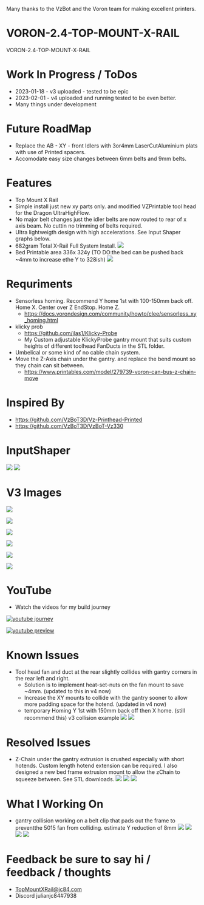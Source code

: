 Many thanks to the VzBot and the Voron team for making excellent printers.

# VORON-2.4-TOP-MOUNT-X-RAIL
VORON-2.4-TOP-MOUNT-X-RAIL

# Work In Progress / ToDos
- 2023-01-18 - v3 uploaded - tested to be epic
- 2023-02-01 - v4 uploaded and running tested to be even better.
- Many things under development

# Future RoadMap
 - Replace the AB - XY - front Idlers with 3or4mm LaserCutAluminium plats with use of Printed spacers.
 - Accomodate easy size changes between 6mm belts and 9mm belts.

# Features
- Top Mount X Rail
- Simple install just new xy parts only. and modified VZPrintable tool head for the Dragon UltraHighFlow.
- No major belt changes just the idler belts are now routed to rear of x axis beam. No cuttin no trimming of belts required.
- Ultra lightweigth design with high accelerations. See Input Shaper graphs below.
- 682gram Total X-Rail Full System Install.
 ![](images/v3/682g.png)
- Bed Printable area 336x 324y (TO DO:the bed can be pushed back ~4mm to increase ethe Y to 328ish)
 ![](images/336x324y.jpg)

# Requriments
- Sensorless homing. Recommend Y home 1st with 100-150mm back off. Home X. Center over Z EndStop. Home Z.
  - https://docs.vorondesign.com/community/howto/clee/sensorless_xy_homing.html
- klicky prob
  - https://github.com/jlas1/Klicky-Probe
  - My Custom adjustable KlickyProbe gantry mount that suits custom heights of different toolhead FanDucts in the STL folder.
- Umbelical or some kind of no cable chain system.
- Move the Z-Axis chain under the gantry. and replace the bend mount so they chain can sit between.
  - https://www.printables.com/model/279739-voron-can-bus-z-chain-move

# Inspired By
- https://github.com/VzBoT3D/Vz-Printhead-Printed
- https://github.com/VzBoT3D/VzBoT-Vz330

# InputShaper
![](images/input_shaper/x.png)
![](images/input_shaper/y.png) 

# V3 Images

![](images/v3/l_front.png) 

![](images/v3/l_side.png) 

![](images/v3/l_iso.png) 

![](images/v3/v3iso.png) 

![](images/v3/v3back.png) 

![](images/v3/v3right.png) 

# YouTube

- Watch the videos for my build journey

[![youtube journey](https://img.youtube.com/vi/8w1qv4k_UrQ/0.jpg)](https://www.youtube.com/watch?v=8w1qv4k_UrQ)

[![youtube preview](https://img.youtube.com/vi/LdVHs1veAIQ/0.jpg)](https://www.youtube.com/watch?v=LdVHs1veAIQ)

# Known Issues
- Tool head fan and duct at the rear slightly collides with gantry corners in the rear left and right.
  - Solution is to implement heat-set-nuts on the fan mount to save ~4mm. (updated to this in v4 now)
  - Increase the XY mounts to collide with the gantry sooner to allow more padding space for the hotend. (updated in v4 now)
  - temporary Homing Y 1st with 150mm back off then X home. (still recommend this)
v3 collision example
![](images/issues/collide1.jpg)
![](images/issues/collide2.jpg)

# Resolved Issues
 - Z-Chain under the gantry extrusion is crushed especially with short hotends. Custom length hotend extension can be required. I also designed a new bed frame extrusion mount to allow the zChain to squeeze between. See STL downloads.
![](images/zchain/zchain3.png)
![](images/zchain/zchain2.png)
![](images/zchain/zchain1.jpg)

# What I Working On
- gantry collision working on a belt clip that pads out the frame to preventthe 5015 fan from colliding. estimate Y reduction of 8mm
![](images/v4/front_belt.png)
![](images/v4/top_belt.png)
![](images/v4/front_limit_stop.png)
![](images/v4/front_limit_stop_2.png)

# Feedback be sure to say hi / feedback / thoughts 
 - TopMountXRail@jc84.com
 -  Discord julianjc84#7938
